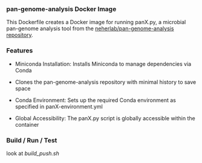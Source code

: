 
### pan-genome-analysis Docker Image
This Dockerfile creates a Docker image for running panX.py, a microbial pan-genome analysis tool from the [neherlab/pan-genome-analysis repository](https://github.com/neherlab/pan-genome-analysis).

### Features
- Miniconda Installation: Installs Miniconda to manage dependencies via Conda

- Clones the pan-genome-analysis repository with minimal history to save space

- Conda Environment: Sets up the required Conda environment as specified in panX-environment.yml

- Global Accessibility: The panX.py script is globally accessible within the container

### Build / Run / Test

look at *build_push.sh*

